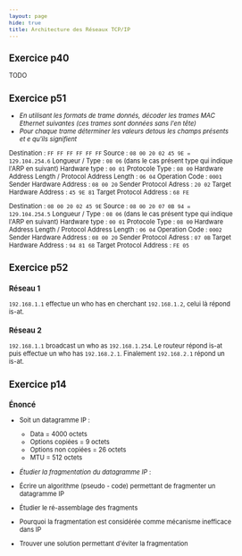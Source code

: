 ```yaml
---
layout: page
hide: true
title: Architecture des Réseaux TCP/IP
---
```

<script type="text/javascript" async
  src="https://cdn.mathjax.org/mathjax/latest/MathJax.js?config=TeX-MML-AM_CHTML">
</script>

<style>
html {
 zoom: 0.80;
}
</style>

## Exercice p40

TODO

## Exercice p51

+ *En utilisant les formats de trame donnés, décoder les trames MAC Ethernet
  suivantes (ces trames sont données sans l'en tête)*
+ *Pour chaque trame déterminer les valeurs detous les champs présents et e
  qu'ils signifient*

Destination : `FF FF FF FF FF FF`
Source : `08 00 20 02 45 9E = 129.104.254.6` 
Longueur / Type : `08 06` (dans le cas présent type qui indique l'ARP en
suivant)
Hardware type : `00 01`
Protocole Type : `08 00`
Hardware Address Length / Protocol Address Length : `06 04`
Operation Code : `0001`
Sender Hardware Address : `08 00 20`
Sender Protocol Adress : `20 02`
Target Hardware Address : `45 9E 81`
Target Protocol Address : `68 FE`

Destination : `08 00 20 02 45 9E`
Source : `08 00 20 07 0B 94 = 129.104.254.5` 
Longueur / Type : `08 06` (dans le cas présent type qui indique l'ARP en
suivant)
Hardware type : `00 01`
Protocole Type : `08 00`
Hardware Address Length / Protocol Address Length : `06 04`
Operation Code : `0002`
Sender Hardware Address : `08 00 20`
Sender Protocol Adress : `07 0B`
Target Hardware Address : `94 81 68`
Target Protocol Address : `FE 05`

## Exercice p52

### Réseau 1 

`192.168.1.1` effectue un who has en cherchant `192.168.1.2`, celui là répond
is-at. 

### Réseau 2

`192.168.1.1` broadcast un who as `192.168.1.254`. Le routeur répond is-at puis
effectue un who has `192.168.2.1`. Finalement `192.168.2.1` répond un is-at.

## Exercice p14 

### Énoncé 

+ Soit un datagramme IP : 
    - Data = 4000 octets 
    - Options copiées = 9 octets 
    - Options non copiées = 26 octets 
    - MTU = 512 octets 
    
+ *Étudier la fragmentation du datagramme IP* : 
+ Écrire un algorithme (pseudo - code) permettant de fragmenter un datagramme IP 
+ Étudier le ré-assemblage des fragments 
+ Pourquoi la fragmentation est considérée comme mécanisme inefficace dans IP
+ Trouver une solution permettant d'éviter la fragmentation

